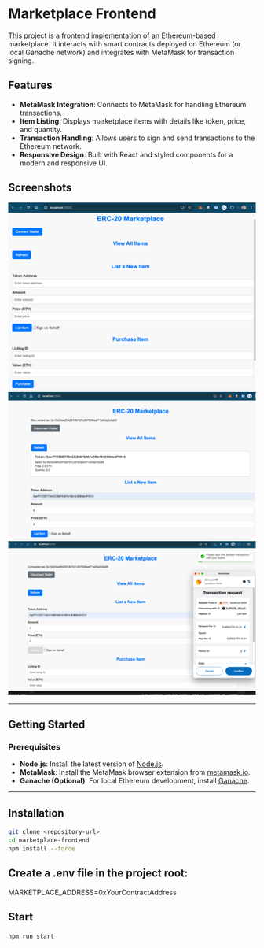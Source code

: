
#  Marketplace Frontend

This project is a frontend implementation of an Ethereum-based marketplace. It interacts with smart contracts deployed on Ethereum (or local Ganache network) and integrates with MetaMask for transaction signing.

## Features

- **MetaMask Integration**: Connects to MetaMask for handling Ethereum transactions.
- **Item Listing**: Displays marketplace items with details like token, price, and quantity.
- **Transaction Handling**: Allows users to sign and send transactions to the Ethereum network.
- **Responsive Design**: Built with React and styled components for a modern and responsive UI.

## Screenshots

![init](./images/init.png)
![get_all](./images/get_all.png)
![list](./images/list.png)

---

## Getting Started

### Prerequisites

- **Node.js**: Install the latest version of [Node.js](https://nodejs.org/).
- **MetaMask**: Install the MetaMask browser extension from [metamask.io](https://metamask.io/).
- **Ganache (Optional)**: For local Ethereum development, install [Ganache](https://trufflesuite.com/ganache/).

---

## Installation ##

```bash
git clone <repository-url>
cd marketplace-frontend
npm install --force
```

## Create a .env file in the project root: ##

MARKETPLACE_ADDRESS=0xYourContractAddress

## Start ##

```bash
npm run start
```